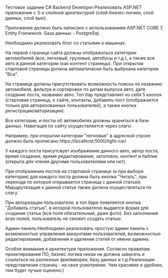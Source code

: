 Тестовое задание C# Backend Developer:Реализовать ASP.NET приложение с 3-х слойной архитектурой (слой бизнес-логики, слой данных, слой вью).

Приложение должно быть написано с использованием ASP.NET CORE 7, Entity Framework. База данных - PostgreSql.

Необходимо реализовать блог со статьями о машинах. 

На первой странице сайта должны отображаться категории автомобилей (все, легковый, грузовые, автобусы и т.д.), а также все авто в данной категории (как контент страницы). При открытии стартовой страницы должна автоматически быть выбрнана категория "Все". 

На странице должны присутствовать возможность поиска по названию автомобиля, фильтра и сортировок по датам выпуска авто, дате создание поста, названию авто. 
Топ бар представляет из себя 5 кнопок (стартовая страница, о сайте, контакты, добавить пост (отображается только для авторизованных пользователей), а также кнопка регистрации/авторизации).

Все категории, и посты об автомобилях должны храниться в базе данных. Навигация по сайту осуществляется через слаги. 

Например, при открытии категории "легковые" в адресной строке должно быть прописано https://localhost:5000/light-car/

У каждого поста присутсвует изображение данного авто, автор поста, время создание, время редактирования, заголовок, контент и паблик (открыта для чтения другими пользователями или нет). 

При отображении постов на стартовой странице (и при выборе категории) для каждого поста должна быть кнопка "Читать", при переходе по которой открывается страница с данной статьей. Маршрутизация к данной статье также должна осуществляться по слагу.

При авторизации пользователя, в топ баре появляется кнопка "Добавить статью", в которой пользователю выдается форма для создания статьи (все поля обязательный, даже фото). Без заполнения всех полей, пользователь не сможет создать статью.

Админ панель:Необходимо реализовать простую админ панель с возможностью управления аккаунтами пользователей, возможностью редактирования, добавления и удаления статей от имени админа.

Особое внимание к архитектуре приложения. Согласно правилам проектирования ПО, бизнес логика никак не должна зависеть и ссылаться на разлизные фреймворки, базу данных и т.д.Реализации представления страниц - на свое усмотрение. Чем красивее и удобнее, тем будет лучше оценено:)
